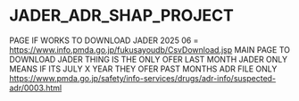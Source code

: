 # JADER_ADR_SHAP_PROJECT
PAGE IF WORKS TO DOWNLOAD JADER 2025 06 = https://www.info.pmda.go.jp/fukusayoudb/CsvDownload.jsp
MAIN PAGE TO DOWNLOAD JADER THING IS THE ONLY OFER LAST MONTH JADER  ONLY MEANS IF ITS JULY X YEAR THEY OFER PAST MONTHS ADR FILE ONLY 
https://www.pmda.go.jp/safety/info-services/drugs/adr-info/suspected-adr/0003.html
